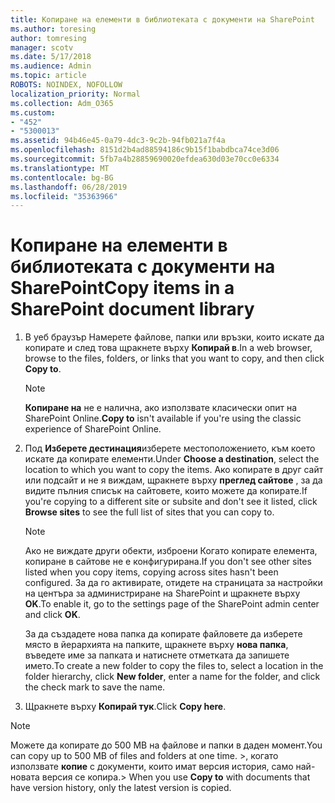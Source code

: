 ```yaml
---
title: Копиране на елементи в библиотеката с документи на SharePoint
ms.author: toresing
author: tomresing
manager: scotv
ms.date: 5/17/2018
ms.audience: Admin
ms.topic: article
ROBOTS: NOINDEX, NOFOLLOW
localization_priority: Normal
ms.collection: Adm_O365
ms.custom:
- "452"
- "5300013"
ms.assetid: 94b46e45-0a79-4dc3-9c2b-94fb021a7f4a
ms.openlocfilehash: 8151d2b4ad88594186c9b15f1babdbca74ce3d06
ms.sourcegitcommit: 5fb7a4b28859690020efdea630d03e70cc0e6334
ms.translationtype: MT
ms.contentlocale: bg-BG
ms.lasthandoff: 06/28/2019
ms.locfileid: "35363966"
---
```

# <a name="copy-items-in-a-sharepoint-document-library"></a><span data-ttu-id="17271-102">Копиране на елементи в библиотеката с документи на SharePoint</span><span class="sxs-lookup"><span data-stu-id="17271-102">Copy items in a SharePoint document library</span></span>

1. <span data-ttu-id="17271-103">В уеб браузър Намерете файлове, папки или връзки, които искате да копирате и след това щракнете върху **Копирай в**.</span><span class="sxs-lookup"><span data-stu-id="17271-103">In a web browser, browse to the files, folders, or links that you want to copy, and then click **Copy to**.</span></span>

    > [!NOTE]
    > <span data-ttu-id="17271-104">**Копиране на** не е налична, ако използвате класически опит на SharePoint Online.</span><span class="sxs-lookup"><span data-stu-id="17271-104">**Copy to** isn't available if you're using the classic experience of SharePoint Online.</span></span>
  
2. <span data-ttu-id="17271-105">Под **Изберете дестинация**изберете местоположението, към което искате да копирате елементи.</span><span class="sxs-lookup"><span data-stu-id="17271-105">Under **Choose a destination**, select the location to which you want to copy the items.</span></span> <span data-ttu-id="17271-106">Ако копирате в друг сайт или подсайт и не я виждам, щракнете върху **преглед сайтове** , за да видите пълния списък на сайтовете, които можете да копирате.</span><span class="sxs-lookup"><span data-stu-id="17271-106">If you're copying to a different site or subsite and don't see it listed, click **Browse sites** to see the full list of sites that you can copy to.</span></span>

    > [!NOTE]
    > <span data-ttu-id="17271-107">Ако не виждате други обекти, изброени Когато копирате елемента, копиране в сайтове не е конфигурирана.</span><span class="sxs-lookup"><span data-stu-id="17271-107">If you don't see other sites listed when you copy items, copying across sites hasn't been configured.</span></span> <span data-ttu-id="17271-108">За да го активирате, отидете на страницата за настройки на центъра за администриране на SharePoint и щракнете върху **OK**.</span><span class="sxs-lookup"><span data-stu-id="17271-108">To enable it, go to the settings page of the SharePoint admin center and click **OK**.</span></span>
  
    <span data-ttu-id="17271-109">За да създадете нова папка да копирате файловете да изберете място в йерархията на папките, щракнете върху **нова папка**, въведете име за папката и натиснете отметката да запишете името.</span><span class="sxs-lookup"><span data-stu-id="17271-109">To create a new folder to copy the files to, select a location in the folder hierarchy, click **New folder**, enter a name for the folder, and click the check mark to save the name.</span></span>

3. <span data-ttu-id="17271-110">Щракнете върху **Копирай тук**.</span><span class="sxs-lookup"><span data-stu-id="17271-110">Click **Copy here**.</span></span>

> [!NOTE]
> <span data-ttu-id="17271-111">Можете да копирате до 500 MB на файлове и папки в даден момент.</span><span class="sxs-lookup"><span data-stu-id="17271-111">You can copy up to 500 MB of files and folders at one time.</span></span> <span data-ttu-id="17271-112">>, когато използвате **копие** с документи, които имат версия история, само най-новата версия се копира.</span><span class="sxs-lookup"><span data-stu-id="17271-112">>  When you use **Copy to** with documents that have version history, only the latest version is copied.</span></span>
  